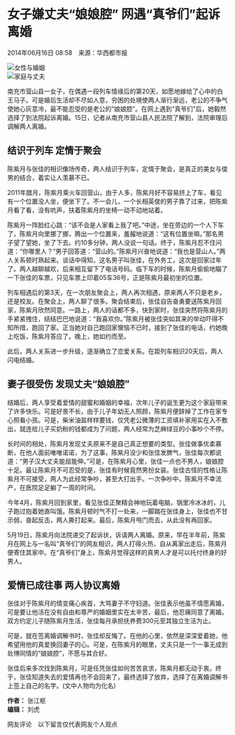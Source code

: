 # 女子嫌丈夫“娘娘腔” 网遇“真爷们”起诉离婚

2014年06月16日 08:58　来源：华西都市报  

![女性与婚姻](http://www.chinanews.com/fileftp/2020/03/2020-03-11/U194P4T47D46410F978DT20200311093349.jpg)  
![家庭与丈夫](http://www.chinanews.com/fileftp/2020/03/2020-03-11/U194P4T47D46410F977DT20200311083723.jpg)

南充市营山县一女子，在偶遇一段列车情缘后的第20天，如愿地嫁给了心中的白王马子。可是婚后生活却不尽如人意，穷困的处境使两人渐行渐远，老公的不争气使她心灰意冷，最不能忍受的是老公的“娘娘腔”。在网上遇到“真爷们”后，她毅然选择了到法院起诉离婚。15日，记者从南充市营山县人民法院了解到，法院审理后调解两人离婚。

## 结识于列车 定情于聚会

陈紫月与张佳的相识像场传奇，两人结识于列车，定情于聚会，是真正的美女与俊男的结合，着实让人羡慕不已。

2011年腊月，陈紫月乘火车回营山，由于人多，陈紫月好不容易挤上了车，看见有一个位置没人坐，便坐下了。不一会儿，一个长相英俊的男子靠了过来，把陈紫月看了看，没有吭声，扶着陈紫月的坐椅一动不动地站着。

陈紫月一阵脸红心跳：“该不会是人家看上我了吧。”中途，坐在旁边的一个人下车了，陈紫月向里挪了挪，腾出一个位置来，羞赧地说道：“这有位置坐嘛。”那名男子望了望她，坐了下去。约10多分钟，两人没说一句话。终于，陈紫月忍不住问道：“你哪里人？”男子回答道：“营山的。”陈紫月兴奋地说道：“我也是营山人。”两人关系顿时熟起来。谈话中得知，这名男子叫张佳，在外务工，这次是回家过年了。两人越聊越欢，后来相互留下了电话号码。临下车的时候，陈紫月偷偷地瞄了一下张佳的车票，只见车票上印着05车36号，正是陈紫月最初坐的位置。

列车相遇后的第3天，在一次朋友聚会上，两人再次相遇，原来两人不只是老乡，还是校友。在聚会上，两人聊了很多。聚会结束后，张佳自告奋勇要送陈紫月回家，陈紫月欣然同意。一路上，两人的话都不多，快到家时，张佳突然将陈紫月的手紧紧拽住，结结巴巴地说道：“我喜欢你。”陈紫月被张佳突如其来的举动吓得不知所措，跑回了家。正当她对自己跑回家懊恼不已时，接到了张佳的电话，约她晚上吃饭，陈紫月答应了。晚上，她如约而至。

此后，两人关系进一步升级，逐渐确立了恋爱关系。在距列车相识20天后，两人闪电结婚。

## 妻子很受伤 发现丈夫“娘娘腔”

结婚后，两人享受着爱情的甜蜜和婚姻的幸福，次年儿子的诞生更为这个家庭带来了许多快乐。可是好景不长，由于儿子年幼无人照顾，陈紫月便辞掉了工作在家专心照看小孩。可是，柴米油盐样样要钱，仅凭老公微薄的工资填补家用实在入不敷出，就连给儿子买奶粉的钱都成为了问题，两人经常为芝麻绿豆的小事吵个不停。

长时间的相处，陈紫月发现丈夫原来不是自己真正想要的类型。张佳做事优柔寡断，在他人面前唯唯诺诺，为了这事，陈紫月没少和张佳发脾气，张佳每次都说道：“男子汉大丈夫能屈能伸。”可是，在陈紫月心里，张佳一点也不男人，娘娘腔十足。最让陈紫月不可忍受的是，张佳有时候竟然男扮女装。张佳古怪的性格让陈紫月不可接受，两人为此经常争吵，甚至大打出手。一次争吵中，陈紫月不幸流产，在医院足足躺了一周的时间。

今年4月，陈紫月回到家里，看见张佳正聚精会神地玩着电脑，锅里冷冰冰的，儿子跑过抱着她直叫饿。陈紫月顿时气不打一处来，一脚踹在张佳身上，张佳也不甘示弱，奋起反击，两人撕打起来。最后，陈紫月甩门而去，从此没有再回家。

5月19日，陈紫月向法院递交了起诉状，诉请两人离婚。原来，早在半年前，陈紫月在网上与一名叫“真爷们”的网友相识，两人打得火热，自从离家出走后，陈紫月便寄住其家中。在“真爷们”身上，陈紫月觉得这样的真男人才是可以托付终身的好男人。

## 爱情已成往事 两人协议离婚

张佳对于陈紫月的情变痛心疾首，大骂妻子不守妇道。张佳表示他虽不情愿离婚，可是要让他活在没有自由和尊严的婚姻里实在太辛苦，最后，他忍痛同意了离婚。双方约定儿子随陈紫月生活，张佳每月承担抚养费300元至其独立生活为止。

可是，就在签离婚调解书时，张佳却反悔了。在他的心里，依然是深深爱着她，他希望用他的真爱换回妻子的心。可是，在陈紫月的眼里，丈夫只是一个一事无成到处博同情的“娘娘腔”，不愿与其合好。

张佳后来多次找到陈紫月，可是任凭张佳如何苦苦哀求，陈紫月都无动于衷。终于，张佳知道失去的爱情再也不会回来了，最终选择了放弃，选择了在离婚调解书上签上自己的名字。(文中人物均为化名)

**作者：** 张江枢  
**编辑：** 刘虎  

网友评论　以下留言仅代表网友个人观点